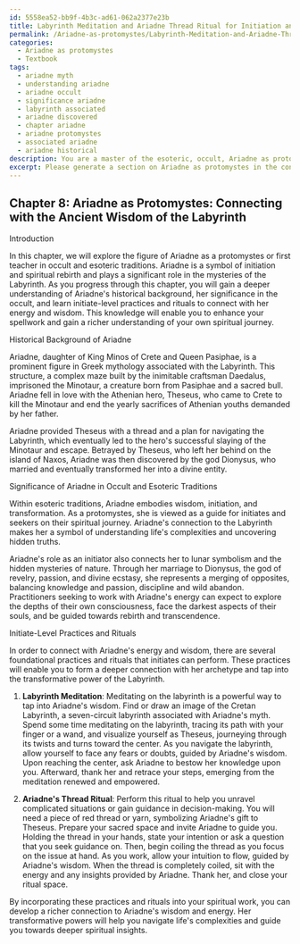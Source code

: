 ```yaml
---
id: 5558ea52-bb9f-4b3c-ad61-062a2377e23b
title: Labyrinth Meditation and Ariadne Thread Ritual for Initiation and Transformation
permalink: /Ariadne-as-protomystes/Labyrinth-Meditation-and-Ariadne-Thread-Ritual-for-Initiation-and-Transformation/
categories:
  - Ariadne as protomystes
  - Textbook
tags:
  - ariadne myth
  - understanding ariadne
  - ariadne occult
  - significance ariadne
  - labyrinth associated
  - ariadne discovered
  - chapter ariadne
  - ariadne protomystes
  - associated ariadne
  - ariadne historical
description: You are a master of the esoteric, occult, Ariadne as protomystes and education, you have written many textbooks on the subject in ways that provide students with rich and deep understanding of the subject. You are being asked to write textbook-like sections on a topic and you do it with full context, explainability, and reliability in accuracy to the true facts of the topic at hand, in a textbook style that a student would easily be able to learn from, in a rich, engaging, and contextual way. Always include relevant context (such as formulas and history), related concepts, and in a way that someone can gain deep insights from.
excerpt: Please generate a section on Ariadne as protomystes in the context of a spellbook that will help students gain rich knowledge and understanding on this occult topic. Include historical background, significance of Ariadne in the occult and esoteric traditions, and initiate-level practices or rituals to connect with her energy and wisdom.
---
```

## Chapter 8: Ariadne as Protomystes: Connecting with the Ancient Wisdom of the Labyrinth

Introduction

In this chapter, we will explore the figure of Ariadne as a protomystes or first teacher in occult and esoteric traditions. Ariadne is a symbol of initiation and spiritual rebirth and plays a significant role in the mysteries of the Labyrinth. As you progress through this chapter, you will gain a deeper understanding of Ariadne's historical background, her significance in the occult, and learn initiate-level practices and rituals to connect with her energy and wisdom. This knowledge will enable you to enhance your spellwork and gain a richer understanding of your own spiritual journey.

Historical Background of Ariadne

Ariadne, daughter of King Minos of Crete and Queen Pasiphae, is a prominent figure in Greek mythology associated with the Labyrinth. This structure, a complex maze built by the inimitable craftsman Daedalus, imprisoned the Minotaur, a creature born from Pasiphae and a sacred bull. Ariadne fell in love with the Athenian hero, Theseus, who came to Crete to kill the Minotaur and end the yearly sacrifices of Athenian youths demanded by her father.

Ariadne provided Theseus with a thread and a plan for navigating the Labyrinth, which eventually led to the hero's successful slaying of the Minotaur and escape. Betrayed by Theseus, who left her behind on the island of Naxos, Ariadne was then discovered by the god Dionysus, who married and eventually transformed her into a divine entity.

Significance of Ariadne in Occult and Esoteric Traditions

Within esoteric traditions, Ariadne embodies wisdom, initiation, and transformation. As a protomystes, she is viewed as a guide for initiates and seekers on their spiritual journey. Ariadne's connection to the Labyrinth makes her a symbol of understanding life's complexities and uncovering hidden truths.

Ariadne's role as an initiator also connects her to lunar symbolism and the hidden mysteries of nature. Through her marriage to Dionysus, the god of revelry, passion, and divine ecstasy, she represents a merging of opposites, balancing knowledge and passion, discipline and wild abandon. Practitioners seeking to work with Ariadne's energy can expect to explore the depths of their own consciousness, face the darkest aspects of their souls, and be guided towards rebirth and transcendence.

Initiate-Level Practices and Rituals

In order to connect with Ariadne's energy and wisdom, there are several foundational practices and rituals that initiates can perform. These practices will enable you to form a deeper connection with her archetype and tap into the transformative power of the Labyrinth.  

1. **Labyrinth Meditation**: Meditating on the labyrinth is a powerful way to tap into Ariadne's wisdom. Find or draw an image of the Cretan Labyrinth, a seven-circuit labyrinth associated with Ariadne's myth. Spend some time meditating on the labyrinth, tracing its path with your finger or a wand, and visualize yourself as Theseus, journeying through its twists and turns toward the center. As you navigate the labyrinth, allow yourself to face any fears or doubts, guided by Ariadne's wisdom. Upon reaching the center, ask Ariadne to bestow her knowledge upon you. Afterward, thank her and retrace your steps, emerging from the meditation renewed and empowered.

2. **Ariadne's Thread Ritual**: Perform this ritual to help you unravel complicated situations or gain guidance in decision-making. You will need a piece of red thread or yarn, symbolizing Ariadne's gift to Theseus. Prepare your sacred space and invite Ariadne to guide you. Holding the thread in your hands, state your intention or ask a question that you seek guidance on. Then, begin coiling the thread as you focus on the issue at hand. As you work, allow your intuition to flow, guided by Ariadne's wisdom. When the thread is completely coiled, sit with the energy and any insights provided by Ariadne. Thank her, and close your ritual space.

By incorporating these practices and rituals into your spiritual work, you can develop a richer connection to Ariadne's wisdom and energy. Her transformative powers will help you navigate life's complexities and guide you towards deeper spiritual insights.
